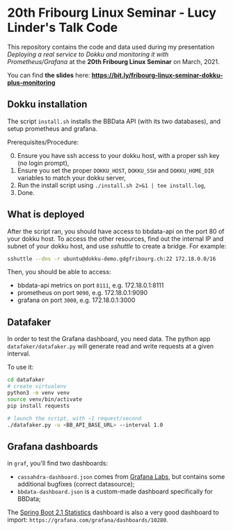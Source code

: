 # 20th Fribourg Linux Seminar - Lucy Linder's Talk Code

This repository contains the code and data used during my presentation 
*Deploying a real service to Dokku and monitoring it with Prometheus/Grafana* at the **20th Fribourg Linux Seminar**
on March, 2021.

You can find **the slides** here: **https://bit.ly/fribourg-linux-seminar-dokku-plus-monitoring**

## Dokku installation

The script `install.sh` installs the BBData API (with its two databases), and setup prometheus and grafana.

Prerequisites/Procedure:

0. Ensure you have ssh access to your dokku host, with a proper ssh key (no login prompt),
1. Ensure you set the proper `DOKKU_HOST`, `DOKKU_SSH` and `DOKKU_HOME_DIR` variables to match your dokku server,
2. Run the install script using `./install.sh 2>&1 | tee install.log`,
3. Done.

## What is deployed

After the script ran, you should have access to bbdata-api on the port 80 of your dokku host.
To access the other resources, find out the internal IP and subnet of your dokku host, 
and use *sshuttle* to create a bridge.
For example:
```bash
sshuttle --dns -r ubuntu@dokku-demo.gdgfribourg.ch:22 172.18.0.0/16
```

Then, you should be able to access:
* bbdata-api metrics on port `8111`, e.g. 172.18.0.1:8111
* prometheus on port `9090`, e.g. 172.18.0.1:9090
* grafana on port `3000`, e.g. 172.18.0.1:3000

## Datafaker

In order to test the Grafana dashboard, you need data. 
The python app `datafaker/datafaker.py` will generate read and write requests at a given interval.

To use it:
```bash
cd datafaker
# create virtualenv
python3 -m venv venv
source venv/bin/activate
pip install requests

# launch the script, with ~1 request/second
./datafaker.py -u <BB_API_BASE_URL> --interval 1.0
```

## Grafana dashboards

in `graf`, you'll find two dashboards:

* `cassahdra-dashboard.json` comes from [Grafana Labs](https://grafana.com/grafana/dashboards/5408), 
   but contains some additional bugfixes (correct datasource);
* `bbdata-dashboard.json` is a custom-made dashboard specifically for BBData;

The [Spring Boot 2.1 Statistics](https://grafana.com/grafana/dashboards/10280) dashboard is also a very good dashboard
to import: `https://grafana.com/grafana/dashboards/10280`.